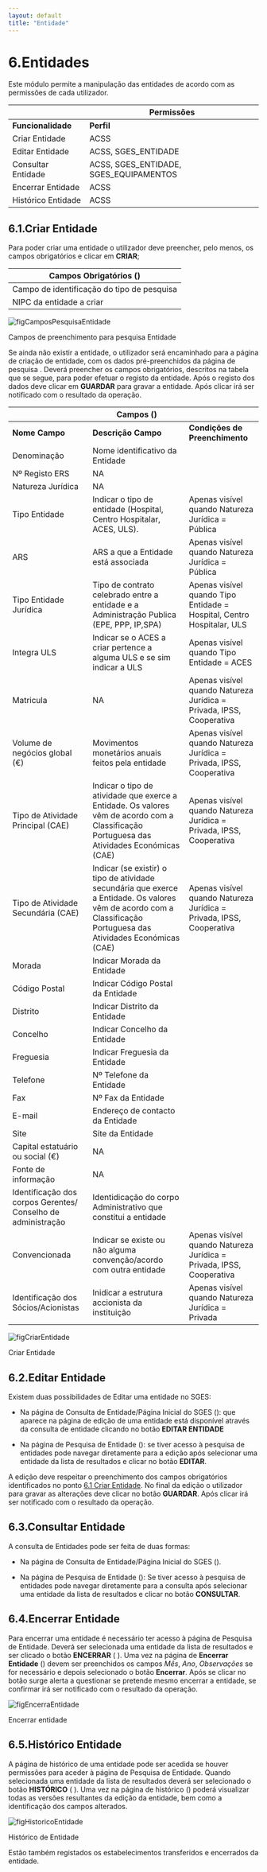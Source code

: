 ```yaml
---
layout: default
title: "Entidade"
---
```


# 6.Entidades

Este módulo permite a manipulação das entidades de acordo com as permissões de cada utilizador.

|  | Permissões               | 
|----|--------------------------------------------|
|**Funcionalidade** |**Perfil**|
| Criar Entidade | ACSS |
| Editar Entidade | ACSS, SGES_ENTIDADE |
| Consultar Entidade | ACSS, SGES_ENTIDADE, SGES_EQUIPAMENTOS |
| Encerrar Entidade | ACSS |
| Histórico Entidade | ACSS |

<p id="criarEntidade"></p>

## 6.1.Criar Entidade

Para poder criar uma entidade o utilizador deve preencher, pelo menos, os campos obrigatórios e clicar em **CRIAR**;

|   Campos Obrigatórios ([](#figCamposPesquisaEntidade))               |   
|------------------------------------------------|
|  Campo de identificação do tipo de pesquisa | 
|  NIPC da entidade a criar |  



![figCamposPesquisaEntidade](img/pages/6_1_1.jpg)

<p class="caption" id="figCamposPesquisaEntidade"> Campos de preenchimento para pesquisa Entidade </p>
  
  
Se ainda não existir a entidade, o utilizador será encaminhado para a página de criação de entidade, com os dados pré-preenchidos da página de pesquisa [](#figPesquisaEntidade). 
Deverá preencher os campos obrigatórios, descritos na tabela que se segue, para poder efetuar o registo da entidade.
Após o registo dos dados deve clicar em **GUARDAR** para gravar a entidade. Após clicar irá ser notificado com o resultado da operação.

|       											  | Campos ([](#figCriarEntidade))      |                 			   |
|-----------------------------------------------------|-------------------------------------|------------------------------|
|**Nome Campo**                                       | **Descrição Campo**                 |**Condições de Preenchimento**|
| Denominação                                         |Nome identificativo da Entidade		|		&nbsp;&nbsp;		 			   |
| Nº Registo ERS									  | NA									|		&nbsp;&nbsp;					   |
| Natureza Jurídica                                   |                  NA   				|       &nbsp;&nbsp;          			   |
| Tipo Entidade 									  |Indicar o tipo de entidade (Hospital, Centro Hospitalar, ACES, ULS).|  Apenas visível quando Natureza Jurídica = Pública| 
| ARS                                                 |ARS a que a Entidade está associada  | Apenas visível quando Natureza Jurídica = Pública|
|Tipo Entidade Jurídica                               |Tipo de contrato celebrado entre a entidade e a Administração Publica (EPE, PPP, IP,SPA)	|Apenas visível quando Tipo Entidade = Hospital, Centro Hospitalar, ULS|
| Integra ULS     									  |Indicar se o ACES a criar pertence a alguma ULS e se sim indicar a ULS| Apenas visível quando Tipo Entidade = ACES| 
| Matricula                                           |NA|   Apenas visível quando Natureza Jurídica = Privada, IPSS, Cooperativa|
| Volume de negócios global (€)                       | Movimentos monetários anuais feitos pela entidade |   Apenas visível quando Natureza Jurídica = Privada, IPSS, Cooperativa| 
| Tipo de Atividade Principal (CAE)                   |Indicar o tipo de atividade que exerce a Entidade. Os valores vêm de acordo com a Classificação Portuguesa das Atividades Económicas (CAE) |   Apenas visível quando Natureza Jurídica = Privada, IPSS, Cooperativa  | 
| Tipo de Atividade Secundária (CAE)                  |Indicar (se existir) o tipo de atividade secundária que exerce a Entidade. Os valores vêm de acordo com a Classificação Portuguesa das Atividades Económicas (CAE) |   Apenas visível quando Natureza Jurídica = Privada, IPSS, Cooperativa     | 
| Morada                                              |   Indicar Morada da Entidade           | &nbsp;&nbsp;       |  
| Código Postal                                       |  Indicar Código Postal da Entidade     |  &nbsp;&nbsp;      |     
| Distrito                                            |      Indicar Distrito da Entidade  	   |   &nbsp;&nbsp;     |  
| Concelho                                            |        Indicar Concelho da Entidade  			   |    &nbsp;&nbsp;    |     
| Freguesia                                           |      Indicar Freguesia da Entidade  					   |   &nbsp;&nbsp;     |      
| Telefone                                            | Nº Telefone da Entidade                |  &nbsp;&nbsp;      |     
| Fax                                                 | Nº Fax da Entidade                     |   &nbsp;&nbsp;     |     
| E-mail                                              | Endereço de contacto da Entidade       |   &nbsp;&nbsp;     |         
| Site                                                | Site da Entidade                       |    &nbsp;&nbsp;    |         
| Capital estatuário ou social (€)                    | NA       |&nbsp;&nbsp;|    
| Fonte de informação                                 | NA         							   |    &nbsp;&nbsp;    | 
| Identificação dos corpos Gerentes/ Conselho de administração|  Identidicação do corpo Administrativo que constitui a entidade                              |   &nbsp;&nbsp;     |    
| Convencionada                                       | Indicar se existe ou não alguma convenção/acordo com outra entidade | Apenas visível quando Natureza Jurídica = Privada, IPSS, Cooperativa|
| Identificação dos Sócios/Acionistas  |   Inidicar a estrutura accionista da instituição               |Apenas visível quando Natureza Jurídica = Privada|  

![figCriarEntidade](img/pages/6_1_2.jpg)

<p class="caption" id="figCriarEntidade">Criar Entidade </p>

<p id="alteraEntidade"></p>

## 6.2.Editar Entidade

Existem duas possibilidades de Editar uma entidade no SGES:

 - Na página de Consulta de Entidade/Página Inicial do SGES ([](#figPaginaEntradaEnt)): que aparece na página de edição de uma entidade está disponível através da consulta de entidade clicando no botão **EDITAR ENTIDADE**  
	
 - Na página de Pesquisa de Entidade ([](#figPesquisaExEntidade)): se tiver acesso à pesquisa de entidades pode navegar diretamente para a edição após selecionar uma entidade da lista de resultados e clicar no botão **EDITAR**.

A edição deve respeitar o preenchimento dos campos obrigatórios identificados no ponto [6.1 Criar Entidade](#criar-entidade).
No final da edição o utilizador para gravar as alterações deve clicar no botão **GUARDAR**. Após clicar irá ser notificado com o resultado da operação.

<p id="consultaEntidade"></p>

## 6.3.Consultar Entidade

A consulta de Entidades pode ser feita de duas formas:

 - Na página de Consulta de Entidade/Página Inicial do SGES ([](#figPaginaEntradaEnt)).
	
 - Na página de Pesquisa de Entidade ([](#figPesquisaExEntidade)): Se tiver acesso à pesquisa de entidades pode navegar diretamente para a consulta após selecionar uma entidade da lista de resultados e clicar no botão **CONSULTAR**.

<p id="encerrarEntidade"></p>

## 6.4.Encerrar Entidade

Para encerrar uma entidade é necessário ter acesso à página de Pesquisa de Entidade. Deverá ser selecionada uma entidade da lista de resultados e ser clicado o botão **ENCERRAR** ([](#figPesquisaExEntidade) ).
Uma vez na página de **Encerrar Entidade** ([](#figEncerraEntidade)) devem ser preenchidos os campos *Mês*, *Ano*, *Observações* se for necessário e depois selecionado o botão **Encerrar**. 
Após se clicar no botão surge alerta a questionar se pretende mesmo encerrar a entidade, se confirmar irá ser notificado com o resultado da operação.

![figEncerraEntidade](img/pages/6_4_1.jpg)

<p class="caption" id="figEncerraEntidade"> Encerrar entidade</p>

<div id="historicoEntidade"></div>

## 6.5.Histórico Entidade

A página de histórico de uma entidade pode ser acedida se houver permissões para aceder à página de Pesquisa de Entidade. Quando selecionada uma entidade da lista de resultados deverá ser selecionado o botão **HISTÓRICO**  ([](#figPesquisaExEntidade) ).
Uma vez na página de histórico ([](#figHistoricoEntidade)) poderá visualizar todas as versões resultantes da edição da entidade, bem como a identificação dos campos alterados.

![figHistoricoEntidade](img/pages/6_5_1.jpg)

<p class="caption" id="figHistoricoEntidade"> Histórico de Entidade</p>

Estão também registados os estabelecimentos transferidos e encerrados da entidade.  
